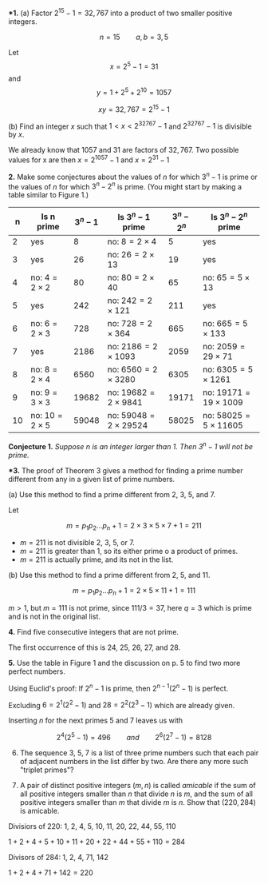 **\*1.** (a) Factor $2^{15}-1=32,767$ into a product of two smaller positive integers.

$$n = 15\qquad  a, b = 3, 5 $$

Let
$$x= 2^{5}-1 = 31$$
and
$$y = 1 + 2^5 + 2^{10} = 1057$$

$$ xy =  32,767 = 2^{15} - 1$$

(b) Find an integer $x$ such that $1 < x < 2^{32767} - 1$ and $2^{32767} - 1$ is divisible by $x$.

We already know that $1057$ and $31$ are factors of $32,767$. Two possible values for x are then $x = 2^{1057}-1$ and $x = 2^{31} - 1$

**2.** Make some conjectures about the values of $n$ for which $3^n - 1$ is prime or the values of $n$ for which $3^n - 2^n$ is prime. (You might start by making a table similar to Figure 1.)

| n   | Is n prime           | $3^n - 1$ | Is $3^n - 1$ prime          | $3^n - 2^n$ | Is $3^n - 2^n$ prime        |
| --- | -------------------- | --------- | --------------------------- | ----------- | --------------------------- |
| 2   | yes                  | 8         | no: $8= 2 \times 4$         | 5           | yes                         |
| 3   | yes                  | 26        | no: $26= 2 \times 13$       | 19          | yes                         |
| 4   | no: $4= 2 \times 2$  | 80        | no: $80= 2 \times 40$       | 65          | no: $65= 5 \times 13$       |
| 5   | yes                  | 242       | no: $242= 2 \times 121$     | 211         | yes                         |
| 6   | no: $6= 2 \times 3$  | 728       | no: $728= 2 \times 364$     | 665         | no: $665= 5 \times 133$     |
| 7   | yes                  | 2186      | no: $2186= 2 \times 1093$   | 2059        | no: $2059= 29 \times 71$    |
| 8   | no: $8= 2 \times 4$  | 6560      | no: $6560= 2 \times 3280$   | 6305        | no: $6305= 5 \times 1261$   |
| 9   | no: $9= 3 \times 3$  | 19682     | no: $19682= 2 \times 9841$  | 19171       | no: $19171= 19 \times 1009$ |
| 10  | no: $10= 2 \times 5$ | 59048     | no: $59048= 2 \times 29524$ | 58025       | no: $58025= 5 \times 11605$ |

**Conjecture 1.** _Suppose $n$ is an integer larger than 1. Then $3^n -1$ will not be prime._

**\*3.** The proof of Theorem 3 gives a method for finding a prime number different
from any in a given list of prime numbers.

(a) Use this method to find a prime different from 2, 3, 5, and 7.

Let

$$m = p_1p_2\ldots p_n+1=2\times3\times5\times7 + 1 = 211$$

- $m=211$ is not divisible $2$, $3$, $5$, or $7$.
- $m=211$ is greater than $1$, so its either prime o a product of primes.
- $m=211$ is actually prime, and its not in the list.

(b) Use this method to find a prime different from 2, 5, and 11.

$$m = p_1p_2\ldots p_n+1=2\times5\times11+ 1 = 111$$

$m>1$, but $m=111$ is not prime, since $111/3=37$, here $q=3$ which is prime and is not in the original list.

**4.** Find five consecutive integers that are not prime.

The first occurrence of this is 24, 25, 26, 27, and 28.

**5.** Use the table in Figure 1 and the discussion on p. 5 to find two more perfect
numbers.

Using Euclid's proof: If $2^n - 1$ is prime, then $2^{n-1}(2^n-1)$ is perfect.

Excluding $6=2^1(2^2-1)$ and $28=2^2(2^3-1)$ which are already given.

Inserting $n$ for the next primes 5 and 7 leaves us with

$$2^4(2^5-1)=496\qquad and \qquad 2^6(2^7-1)=8128$$

6. The sequence 3, 5, 7 is a list of three prime numbers such that each pair of adjacent numbers in the list differ by two. Are there any more such "triplet primes"?

7. A pair of distinct positive integers $(m,n)$ is called *amicable* if the sum of all positive integers smaller than $n$ that divide $n$ is $m$, and the sum of all positive integers smaller than $m$ that divide $m$ is $n$. Show that $(220, 284)$ is amicable.

Divisiors of 220: 1, 2, 4, 5, 10, 11, 20, 22, 44, 55, 110

$1+ 2+ 4+ 5+ 10+ 11+ 20+ 22+ 44+ 55+ 110=284$

Divisors of 284: 1, 2, 4, 71, 142

$1+2+4+71+142=220$
